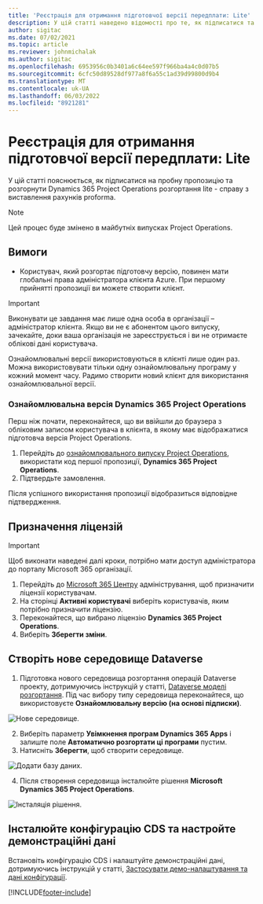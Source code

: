 ```yaml
---
title: 'Реєстрація для отримання підготовчої версії передплати: Lite'
description: У цій статті наведено відомості про те, як підписатися та розгорнути розгортання Project Operations Lite - справа проформа виставлення рахунків.
author: sigitac
ms.date: 07/02/2021
ms.topic: article
ms.reviewer: johnmichalak
ms.author: sigitac
ms.openlocfilehash: 6953956c0b3401a6c64ee597f966ba4a4c0d07b5
ms.sourcegitcommit: 6cfc50d89528df977a8f6a55c1ad39d99800d9b4
ms.translationtype: MT
ms.contentlocale: uk-UA
ms.lasthandoff: 06/03/2022
ms.locfileid: "8921281"
---
```

# <a name="sign-up-for-a-preview-subscription---lite"></a>Реєстрація для отримання підготовчої версії передплати: Lite 

У цій статті пояснюється, як підписатися на пробну пропозицію та розгорнути Dynamics 365 Project Operations розгортання lite - справу з виставлення рахунків proforma.

> [!NOTE]
> Цей процес буде змінено в майбутніх випусках Project Operations.

## <a name="prerequisites"></a>Вимоги
- Користувач, який розгортає підготовчу версію, повинен мати глобальні права адміністратора клієнта Azure. При першому прийнятті пропозиції ви можете створити клієнт.

> [!IMPORTANT]
> Виконувати це завдання має лише одна особа в організації – адміністратор клієнта. Якщо ви не є абонентом цього випуску, зачекайте, доки ваша організація не зареєструється і ви не отримаєте облікові дані користувача.
> 
> Ознайомлювальні версії використовуються в клієнті лише один раз. Можна використовувати тільки одну ознайомлювальну програму у кожний момент часу. Радимо створити новий клієнт для використання ознайомлювальної версії.

### <a name="dynamics-365-project-operations-trial"></a>Ознайомлювальна версія Dynamics 365 Project Operations 

Перш ніж почати, переконайтеся, що ви ввійшли до браузера з обліковим записом користувача в клієнта, в якому має відображатися підготовча версія Project Operations.

1. Перейдіть до [ознайомлювального випуску Project Operations](https://aka.ms/try-po), використати код першої пропозиції, **Dynamics 365 Project Operations**.
2. Підтвердьте замовлення.

  Після успішного використання пропозиції відобразиться відповідне підтвердження.

## <a name="assign-licenses"></a>Призначення ліцензій

> [!IMPORTANT]
> Щоб виконати наведені далі кроки, потрібно мати доступ адміністратора до порталу Microsoft 365 організації.


1. Перейдіть до [Microsoft 365 Центру](https://portal.office.com/) адміністрування, щоб призначити ліцензії користувачам.
2. На сторінці **Активні користувачі** виберіть користувачів, яким потрібно призначити ліцензію.
3. Переконайтеся, що вибрано ліцензію **Dynamics 365 Project Operations**. 
4. Виберіть **Зберегти зміни**.

## <a name="create-a-new-dataverse-environment"></a>Створіть нове середовище Dataverse

1. Підготовка нового середовища розгортання операцій Dataverse проекту, дотримуючись інструкцій у статті, [Dataverse моделі розгортання](lite-deployment.md). Під час вибору типу середовища переконайтеся, що використовуєте **Ознайомлювальну версію (на основі підписки)**.

  ![Нове середовище.](./media/19CreateEnvironment.png)

2. Виберіть параметр **Увімкнення програм Dynamics 365 Apps** і залиште поле **Автоматично розгортати ці програми** пустим.  
3. Натисніть **Зберегти**, щоб створити середовище.

  ![Додати базу даних.](./media/20CreateEnvironment1.png)

4. Після створення середовища інсталюйте рішення **Microsoft Dynamics 365 Project Operations**. 

![Інсталяція рішення.](./media/21InstallSolution.png)

## <a name="install-a-cds-configuration-and-setup-demo-data"></a>Інсталюйте конфігурацію CDS та настройте демонстраційні дані

Встановіть конфігурацію CDS і налаштуйте демонстраційні дані, дотримуючись інструкцій у статті, [Застосувати демо-налаштування та дані конфігурації](lite-apply-demo-setup-config-data.md).


[!INCLUDE[footer-include](../includes/footer-banner.md)]
